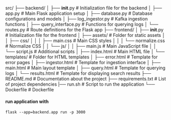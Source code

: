 src/
├── backend/
│   ├── __init__.py             # Initialization file for the backend
│   ├── app.py                  # Main Flask application setup
│   ├── database.py             # Database configurations and models
│   ├── log_ingestor.py         # Kafka ingestion functions
│   ├── query_interface.py      # Functions for querying logs
│   └── routes.py               # Route definitions for the Flask app
├── frontend/
│   ├── __init__.py             # Initialization file for the frontend
│   ├── assets/                 # Folder for static assets
│   │   ├── css/
│   │   │   ├── main.css        # Main CSS styles
│   │   │   └── normalize.css   # Normalize CSS
│   │   └── js/
│   │       ├── main.js         # Main JavaScript file
│   │       └── script.js       # Additional scripts
│   ├── index.html              # Main HTML file
│   └── templates/              # Folder for HTML templates
│       ├── error.html          # Template for error pages
│       ├── ingestor.html       # Template for ingestion interface
│       ├── main.html           # Main layout template
│       ├── query.html          # Template for querying logs
│       └── results.html        # Template for displaying search results
├── README.md                  # Documentation about the project
├── requirements.txt            # List of project dependencies
|── run.sh                      # Script to run the application
└── Dockerfile                  # Dockerfile

#### run application with
`flask --app=backend.app run -p 3000`